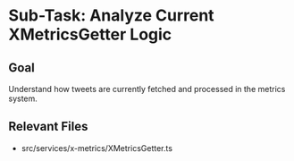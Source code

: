# Sub-Task: Analyze Current XMetricsGetter Logic

## Goal
Understand how tweets are currently fetched and processed in the metrics system.

## Relevant Files
- src/services/x-metrics/XMetricsGetter.ts